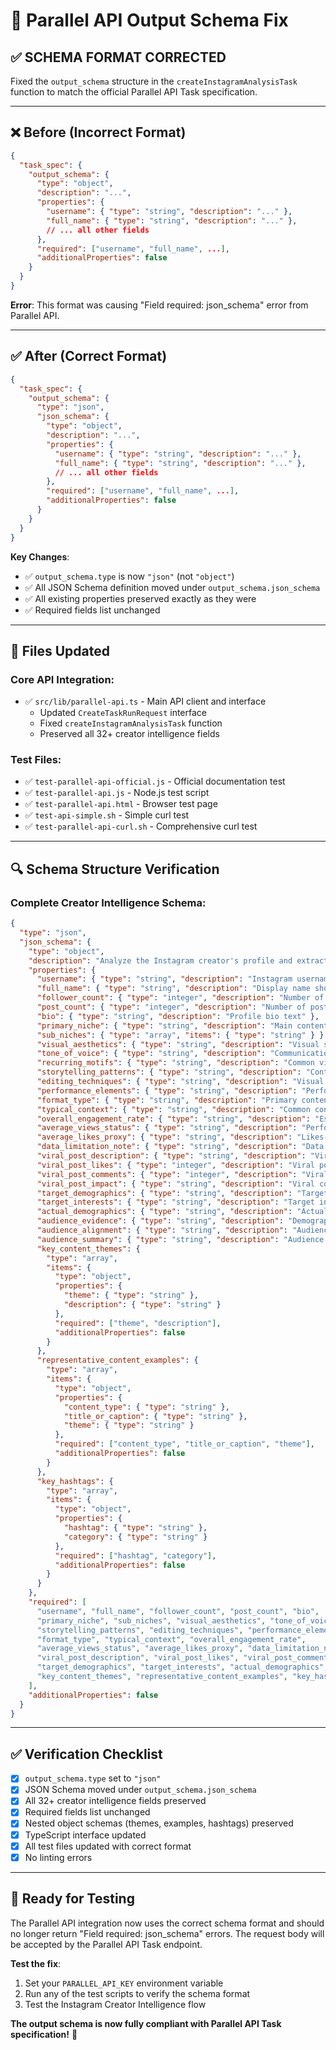 # 🔧 Parallel API Output Schema Fix

## ✅ **SCHEMA FORMAT CORRECTED**

Fixed the `output_schema` structure in the `createInstagramAnalysisTask` function to match the official Parallel API Task specification.

---

## **❌ Before (Incorrect Format)**

```json
{
  "task_spec": {
    "output_schema": {
      "type": "object",
      "description": "...",
      "properties": {
        "username": { "type": "string", "description": "..." },
        "full_name": { "type": "string", "description": "..." },
        // ... all other fields
      },
      "required": ["username", "full_name", ...],
      "additionalProperties": false
    }
  }
}
```

**Error**: This format was causing "Field required: json_schema" error from Parallel API.

---

## **✅ After (Correct Format)**

```json
{
  "task_spec": {
    "output_schema": {
      "type": "json",
      "json_schema": {
        "type": "object",
        "description": "...",
        "properties": {
          "username": { "type": "string", "description": "..." },
          "full_name": { "type": "string", "description": "..." },
          // ... all other fields
        },
        "required": ["username", "full_name", ...],
        "additionalProperties": false
      }
    }
  }
}
```

**Key Changes**:
- ✅ `output_schema.type` is now `"json"` (not `"object"`)
- ✅ All JSON Schema definition moved under `output_schema.json_schema`
- ✅ All existing properties preserved exactly as they were
- ✅ Required fields list unchanged

---

## **📁 Files Updated**

### **Core API Integration**:
- ✅ `src/lib/parallel-api.ts` - Main API client and interface
  - Updated `CreateTaskRunRequest` interface
  - Fixed `createInstagramAnalysisTask` function
  - Preserved all 32+ creator intelligence fields

### **Test Files**:
- ✅ `test-parallel-api-official.js` - Official documentation test
- ✅ `test-parallel-api.js` - Node.js test script  
- ✅ `test-parallel-api.html` - Browser test page
- ✅ `test-api-simple.sh` - Simple curl test
- ✅ `test-parallel-api-curl.sh` - Comprehensive curl test

---

## **🔍 Schema Structure Verification**

### **Complete Creator Intelligence Schema**:
```json
{
  "type": "json",
  "json_schema": {
    "type": "object",
    "description": "Analyze the Instagram creator's profile and extract comprehensive creator intelligence data...",
    "properties": {
      "username": { "type": "string", "description": "Instagram username without @ symbol" },
      "full_name": { "type": "string", "description": "Display name shown on the profile" },
      "follower_count": { "type": "integer", "description": "Number of followers (if visible)" },
      "post_count": { "type": "integer", "description": "Number of posts (if visible)" },
      "bio": { "type": "string", "description": "Profile bio text" },
      "primary_niche": { "type": "string", "description": "Main content category" },
      "sub_niches": { "type": "array", "items": { "type": "string" } },
      "visual_aesthetics": { "type": "string", "description": "Visual style description" },
      "tone_of_voice": { "type": "string", "description": "Communication style" },
      "recurring_motifs": { "type": "string", "description": "Common visual elements" },
      "storytelling_patterns": { "type": "string", "description": "Content narrative structure" },
      "editing_techniques": { "type": "string", "description": "Visual editing style" },
      "performance_elements": { "type": "string", "description": "Performance aspects" },
      "format_type": { "type": "string", "description": "Primary content formats" },
      "typical_context": { "type": "string", "description": "Common content contexts" },
      "overall_engagement_rate": { "type": "string", "description": "Estimated engagement rate" },
      "average_views_status": { "type": "string", "description": "Performance level" },
      "average_likes_proxy": { "type": "string", "description": "Likes performance" },
      "data_limitation_note": { "type": "string", "description": "Data availability note" },
      "viral_post_description": { "type": "string", "description": "Viral post description" },
      "viral_post_likes": { "type": "integer", "description": "Viral post likes" },
      "viral_post_comments": { "type": "integer", "description": "Viral post comments" },
      "viral_post_impact": { "type": "string", "description": "Viral content impact" },
      "target_demographics": { "type": "string", "description": "Target audience" },
      "target_interests": { "type": "string", "description": "Target interests" },
      "actual_demographics": { "type": "string", "description": "Actual audience" },
      "audience_evidence": { "type": "string", "description": "Demographic evidence" },
      "audience_alignment": { "type": "string", "description": "Audience alignment" },
      "audience_summary": { "type": "string", "description": "Audience summary" },
      "key_content_themes": {
        "type": "array",
        "items": {
          "type": "object",
          "properties": {
            "theme": { "type": "string" },
            "description": { "type": "string" }
          },
          "required": ["theme", "description"],
          "additionalProperties": false
        }
      },
      "representative_content_examples": {
        "type": "array",
        "items": {
          "type": "object",
          "properties": {
            "content_type": { "type": "string" },
            "title_or_caption": { "type": "string" },
            "theme": { "type": "string" }
          },
          "required": ["content_type", "title_or_caption", "theme"],
          "additionalProperties": false
        }
      },
      "key_hashtags": {
        "type": "array",
        "items": {
          "type": "object",
          "properties": {
            "hashtag": { "type": "string" },
            "category": { "type": "string" }
          },
          "required": ["hashtag", "category"],
          "additionalProperties": false
        }
      }
    },
    "required": [
      "username", "full_name", "follower_count", "post_count", "bio",
      "primary_niche", "sub_niches", "visual_aesthetics", "tone_of_voice", "recurring_motifs",
      "storytelling_patterns", "editing_techniques", "performance_elements",
      "format_type", "typical_context", "overall_engagement_rate",
      "average_views_status", "average_likes_proxy", "data_limitation_note",
      "viral_post_description", "viral_post_likes", "viral_post_comments", "viral_post_impact",
      "target_demographics", "target_interests", "actual_demographics", "audience_evidence", "audience_alignment", "audience_summary",
      "key_content_themes", "representative_content_examples", "key_hashtags"
    ],
    "additionalProperties": false
  }
}
```

---

## **✅ Verification Checklist**

- [x] `output_schema.type` set to `"json"`
- [x] JSON Schema moved under `output_schema.json_schema`
- [x] All 32+ creator intelligence fields preserved
- [x] Required fields list unchanged
- [x] Nested object schemas (themes, examples, hashtags) preserved
- [x] TypeScript interface updated
- [x] All test files updated with correct format
- [x] No linting errors

---

## **🚀 Ready for Testing**

The Parallel API integration now uses the correct schema format and should no longer return "Field required: json_schema" errors. The request body will be accepted by the Parallel API Task endpoint.

**Test the fix**:
1. Set your `PARALLEL_API_KEY` environment variable
2. Run any of the test scripts to verify the schema format
3. Test the Instagram Creator Intelligence flow

**The output schema is now fully compliant with Parallel API Task specification!** 🎉
